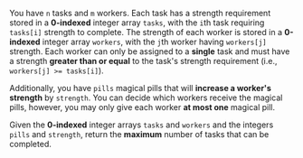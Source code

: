 You have `n` tasks and `m` workers. Each task has a strength requirement stored in a **0-indexed** integer array `tasks`, with the `i`th task requiring `tasks[i]` strength to complete. The strength of each worker is stored in a **0-indexed** integer array `workers`, with the `j`th worker having `workers[j]` strength. Each worker can only be assigned to a **single** task and must have a strength **greater than or equal** to the task's strength requirement (i.e., `workers[j] >= tasks[i]`).

Additionally, you have `pills` magical pills that will **increase a worker's strength** by `strength`. You can decide which workers receive the magical pills, however, you may only give each worker **at most one** magical pill.

Given the **0-indexed** integer arrays `tasks` and `workers` and the integers `pills` and `strength`, return the **maximum** number of tasks that can be completed.